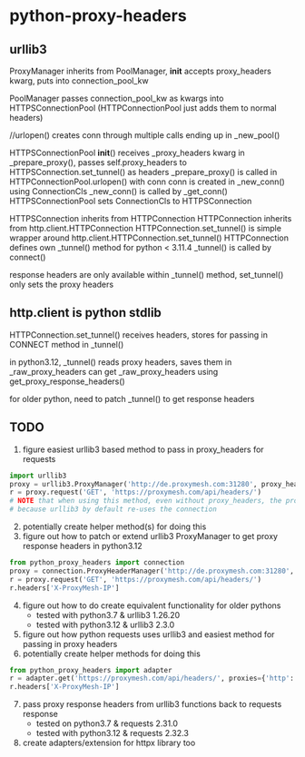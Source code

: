# python-proxy-headers

## urllib3

ProxyManager inherits from PoolManager, __init__ accepts proxy_headers kwarg, puts into connection_pool_kw

PoolManager passes connection_pool_kw as kwargs into HTTPSConnectionPool (HTTPConnectionPool just adds them to normal headers)

//urlopen() creates conn through multiple calls ending up in _new_pool()

HTTPSConnectionPool __init__() receives _proxy_headers kwarg
in _prepare_proxy(), passes self.proxy_headers to HTTPSConnection.set_tunnel() as headers
_prepare_proxy() is called in HTTPConnectionPool.urlopen() with conn
conn is created in _new_conn() using ConnectionCls
_new_conn() is called by _get_conn()
HTTPSConnectionPool sets ConnectionCls to HTTPSConnection

HTTPSConnection inherits from HTTPConnection
HTTPConnection inherits from http.client.HTTPConnection
HTTPConnection.set_tunnel() is simple wrapper around http.client.HTTPConnection.set_tunnel()
HTTPConnection defines own _tunnel() method for python < 3.11.4
_tunnel() is called by connect()

response headers are only available within _tunnel() method, set_tunnel() only sets the proxy headers

## http.client is python stdlib

HTTPConnection.set_tunnel() receives headers, stores for passing in CONNECT method in _tunnel()

in python3.12, _tunnel() reads proxy headers, saves them in _raw_proxy_headers
can get _raw_proxy_headers using get_proxy_response_headers()

for older python, need to patch _tunnel() to get response headers

## TODO
1. figure easiest urllib3 based method to pass in proxy_headers for requests
``` python
import urllib3
proxy = urllib3.ProxyManager('http://de.proxymesh.com:31280', proxy_headers={'X-ProxyMesh-IP': '165.232.115.32'})
r = proxy.request('GET', 'https://proxymesh.com/api/headers/')
# NOTE that when using this method, even without proxy_headers, the proxymesh proxy might still keep the same IP
# because urllib3 by default re-uses the connection
```
2. potentially create helper method(s) for doing this
3. figure out how to patch or extend urllib3 ProxyManager to get proxy response headers in python3.12
``` python
from python_proxy_headers import connection
proxy = connection.ProxyHeaderManager('http://de.proxymesh.com:31280', proxy_headers={'X-ProxyMesh-IP': '46.101.181.63'})
r = proxy.request('GET', 'https://proxymesh.com/api/headers/')
r.headers['X-ProxyMesh-IP']
```
4. figure out how to do create equivalent functionality for older pythons
	* tested with python3.7 & urllib3 1.26.20
	* tested with python3.12 & urllib3 2.3.0
5. figure out how python requests uses urllib3 and easiest method for passing in proxy headers
6. potentially create helper methods for doing this
``` python
from python_proxy_headers import adapter
r = adapter.get('https://proxymesh.com/api/headers/', proxies={'http': 'http://de.proxymesh.com:31280', 'https': 'http://de.proxymesh.com:31280'}, proxy_headers={'x-proxymesh-ip': '46.101.236.88'})
r.headers['X-ProxyMesh-IP']
```
7. pass proxy response headers from urllib3 functions back to requests response
	* tested on python3.7 & requests 2.31.0
	* tested with python3.12 & requests 2.32.3
8. create adapters/extension for httpx library too